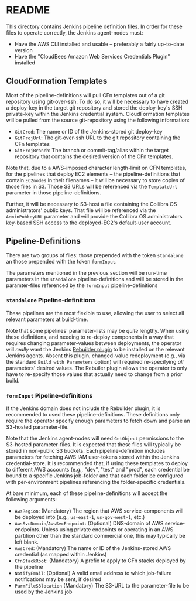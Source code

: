 # README

This directory contains Jenkins pipeline definition files. In order for these files to operate correctly, the Jenkins agent-nodes must:

* Have the AWS CLI installed and usable &ndash; preferably a fairly up-to-date version
* Have the "CloudBees Amazon Web Services Credentials Plugin" installed

## CloudFormation Templates

Most of the pipeline-definitions will pull CFn templates out of a git repository using git-over-ssh. To do so, it will be necessary to have created a deploy-key in the target git repository and stored the deploy-key's SSH private-key within the Jenkins credential system. CloudFormation templates will be pulled from the source git-repository using the following information:

* `GitCred`: The name or ID of the Jenkins-stored git deploy-key
* `GitProjUrl`: The git-over-ssh URL to the git repository containing the CFn templates
* `GitProjBranch`: The branch or commit-tag/alias within the target repository that contains the desired version of the CFn templates.

Note that, due to a AWS-imposed character length-limit on CFN templates, for the pipelines that deploy EC2 elements &ndash; the pipeline-definitions that contain `EC2nodes` in their filenames &ndash; it will be necessary to store copies of those files in S3. Those S3 URLs will be referenced via the `TemplateUrl` parameter in those pipeline-definitions.

Further, it will be necessary to S3-host a file containing the Collibra OS administrators' public keys. That file will be referenced via the `AdminPubkeyURL` parameter and will provide the Collibra OS administrators key-based SSH access to the deployed-EC2's default-user account.

## Pipeline-Definitions

There are two groups of files: those prepended with the token `standalone` an those prepended with the token `formInput`.

The parameters mentioned in the previous section will be run-time parameters in the `standalone` pipeline-definitions and will be stored in the paramter-files referenced by the `formInput` pipeline-definitions

### `standalone` Pipeline-definitions

These pipelines are the most flexible to use, allowing the user to select all relevant parameters at build-time. 

Note that some pipelines' parameter-lists may be _quite_ lengthy. When using these definitions, and needing to re-deploy components in a way that requires changing parameter-values between deployments, the operator will _really_ want the Jenkins [Rebuilder plugin](https://github.com/jenkinsci/rebuild-plugin) to be installed on the relevant Jenkins agents. Absent this plugin, changed-value redeployment (e.g., via the standard `Build with Parameters` option) will required re-specifying _all_ parameters' desired values. The Rebuiler plugin allows the operator to only have to re-specify those values that actually need to change from a prior build.

### `formInput` Pipeline-definitions

If the Jenkins domain does not include the Rebuilder plugin, it is recommended to used these pipeline-definitions. These definitions only require the operator specify enough parameters to fetch down and parse an S3-hosted parameter-file.

Note that the Jenkins agent-nodes will need `GetObject` permissions to the S3-hosted parameter-files. It is expected that these files will typically be stored in non-public S3 buckets. Each pipeline-definition includes parameters for fetching AWS IAM user-tokens stored within the Jenkins credential-store. It is recommended that, if using these templates to deploy to different AWS accounts (e.g., "dev", "test" and "prod", each credential be bound to a specific Jenkins job-folder and that each folder be configured with per-environment pipelines referencing the folder-specific credentials.

At bare minimum, each of these pipeline-definitions will accept the following arguments:

* `AwsRegion`: (Mandatory) The region that AWS service-components will be deployed into (e.g., `us-east-1`, `us-gov-west-1`, etc.)
* `AwsSvcDomain`/`AwsSvcEndpoint`: (Optional) DNS-domain of AWS service-endpoints. Unless using private endpoints or operating in an AWS partition other than the standard commercial one, this may typically be left blank.
* `AwsCred`: (Mandatory) The name or ID of the Jenkins-stored AWS credential (as mapped within Jenkins)
* `CfnStackRoot`: (Mandatory) A prefix to apply to CFn stacks deployed by the pipeline
* `NotifyEmail`: (Optional) A valid email address to which job-failure notifications may be sent, if desired
* `ParmFileS3location` (Mandatory) The S3-URL to the parameter-file to be used by the Jenkins job

